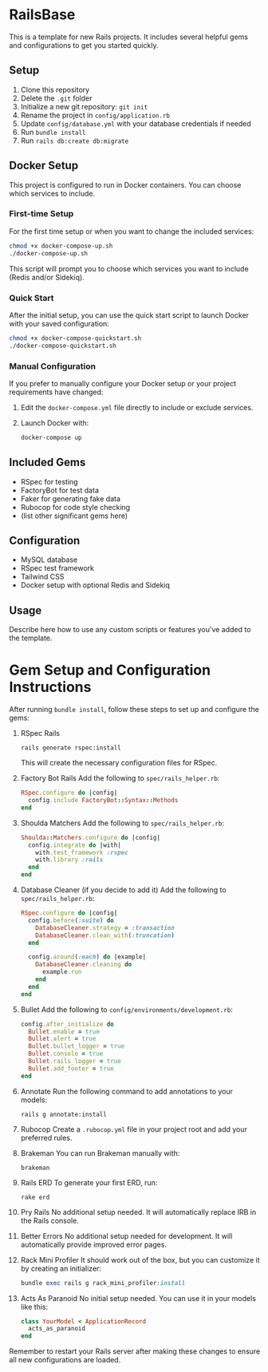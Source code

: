 # RailsBase

This is a template for new Rails projects. It includes several helpful gems and configurations to get you started quickly.

## Setup

1. Clone this repository
2. Delete the `.git` folder
3. Initialize a new git repository: `git init`
4. Rename the project in `config/application.rb`
5. Update `config/database.yml` with your database credentials if needed
6. Run `bundle install`
7. Run `rails db:create db:migrate`

## Docker Setup

This project is configured to run in Docker containers. You can choose which services to include.

### First-time Setup

For the first time setup or when you want to change the included services:

```bash
chmod +x docker-compose-up.sh
./docker-compose-up.sh
```

This script will prompt you to choose which services you want to include (Redis and/or Sidekiq).

### Quick Start

After the initial setup, you can use the quick start script to launch Docker with your saved configuration:

```bash
chmod +x docker-compose-quickstart.sh
./docker-compose-quickstart.sh
```

### Manual Configuration

If you prefer to manually configure your Docker setup or your project requirements have changed:

1. Edit the `docker-compose.yml` file directly to include or exclude services.
2. Launch Docker with:

   ```bash
   docker-compose up
   ```

## Included Gems

- RSpec for testing
- FactoryBot for test data
- Faker for generating fake data
- Rubocop for code style checking
- (list other significant gems here)

## Configuration

- MySQL database
- RSpec test framework
- Tailwind CSS
- Docker setup with optional Redis and Sidekiq

## Usage

Describe here how to use any custom scripts or features you've added to the template.

# Gem Setup and Configuration Instructions

After running `bundle install`, follow these steps to set up and configure the gems:

1. RSpec Rails
   ```
   rails generate rspec:install
   ```
   This will create the necessary configuration files for RSpec.

2. Factory Bot Rails
   Add the following to `spec/rails_helper.rb`:
   ```ruby
   RSpec.configure do |config|
     config.include FactoryBot::Syntax::Methods
   end
   ```

3. Shoulda Matchers
   Add the following to `spec/rails_helper.rb`:
   ```ruby
   Shoulda::Matchers.configure do |config|
     config.integrate do |with|
       with.test_framework :rspec
       with.library :rails
     end
   end
   ```

4. Database Cleaner (if you decide to add it)
   Add the following to `spec/rails_helper.rb`:
   ```ruby
   RSpec.configure do |config|
     config.before(:suite) do
       DatabaseCleaner.strategy = :transaction
       DatabaseCleaner.clean_with(:truncation)
     end

     config.around(:each) do |example|
       DatabaseCleaner.cleaning do
         example.run
       end
     end
   end
   ```

5. Bullet
   Add the following to `config/environments/development.rb`:
   ```ruby
   config.after_initialize do
     Bullet.enable = true
     Bullet.alert = true
     Bullet.bullet_logger = true
     Bullet.console = true
     Bullet.rails_logger = true
     Bullet.add_footer = true
   end
   ```

6. Annotate
   Run the following command to add annotations to your models:
   ```
   rails g annotate:install
   ```

7. Rubocop
   Create a `.rubocop.yml` file in your project root and add your preferred rules.

8. Brakeman
   You can run Brakeman manually with:
   ```
   brakeman
   ```

9. Rails ERD
   To generate your first ERD, run:
   ```
   rake erd
   ```

10. Pry Rails
    No additional setup needed. It will automatically replace IRB in the Rails console.

11. Better Errors
    No additional setup needed for development. It will automatically provide improved error pages.

12. Rack Mini Profiler
    It should work out of the box, but you can customize it by creating an initializer:
    ```ruby
    bundle exec rails g rack_mini_profiler:install
    ```

13. Acts As Paranoid
    No initial setup needed. You can use it in your models like this:
    ```ruby
    class YourModel < ApplicationRecord
      acts_as_paranoid
    end
    ```

Remember to restart your Rails server after making these changes to ensure all new configurations are loaded.
